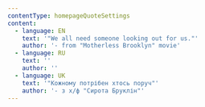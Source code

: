 ```yaml
---
contentType: homepageQuoteSettings
content:
  - language: EN
    text: '"We all need someone looking out for us."'
    author: '- from "Motherless Brooklyn" movie'
  - language: RU
    text: ''
    author: ''
  - language: UK
    text: '"Кожному потрібен хтось поруч"'
    author: '- з х/ф "Сирота Бруклін"'
---
```

